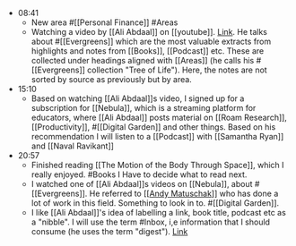 - 08:41
    - New area #[[Personal Finance]] #Areas
    - Watching a video by [[Ali Abdaal]] on [[youtube]]. [Link](https://youtu.be/bpikCLhpIRY). He talks about #[[Evergreens]] which are the most valuable extracts from highlights and notes from [[Books]], [[Podcast]] etc. These are collected under headings aligned with [[Areas]] (he calls his #[[Evergreens]] collection "Tree of Life"). Here, the notes are not sorted by source as previously but by area. 
- 15:10
    - Based on watching [[Ali Abdaal]]s video, I signed up for a subscription for [[Nebula]], which is a streaming platform for educators, where [[Ali Abdaal]] posts material on [[Roam Research]], [[Productivity]], #[[Digital Garden]] and other things. Based on his recommendation I will listen to a [[Podcast]] with [[Samantha Ryan]] and [[Naval Ravikant]]
- 20:57
    - Finished reading [[The Motion of the Body Through Space]], which I really enjoyed. #Books I Have to decide what to read next.
    - I watched one of [[Ali Abdaal]]s videos on [[Nebula]], about #[[Evergreens]]. He referred to [[[Andy Matuschak](https://andymatuschak.org/)]] who has done a lot of work in this field. Something to look in to. #[[Digital Garden]].
    - I like [[Ali Abdaal]]'s idea of labelling a link, book title, podcast etc as a "nibble". I will use the term #Inbox, i,e information that I should consume (he uses the term "digest"). [Link](https://watchnebula.com/videos/ali-abdaal-workflow-18-the-nibble-framework)
